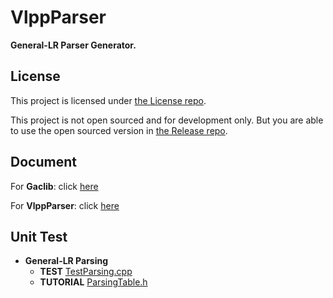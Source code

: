 # VlppParser

**General-LR Parser Generator.**

## License

This project is licensed under [the License repo](https://github.com/vczh-libraries/License).

This project is not open sourced and for development only. But you are able to use the open sourced version in [the Release repo](https://github.com/vczh-libraries/Release).

## Document

For **Gaclib**: click [here](http://vczh-libraries.github.io/doc/current/home.html)

For **VlppParser**: click [here](http://vczh-libraries.github.io/doc/current/vlppparser/home.html)

## Unit Test

- **General-LR Parsing**
  - **TEST** [TestParsing.cpp](./Test/Source/TestParsing.cpp)
  - **TUTORIAL** [ParsingTable.h](./Source/Parsing/ParsingTable.h)
